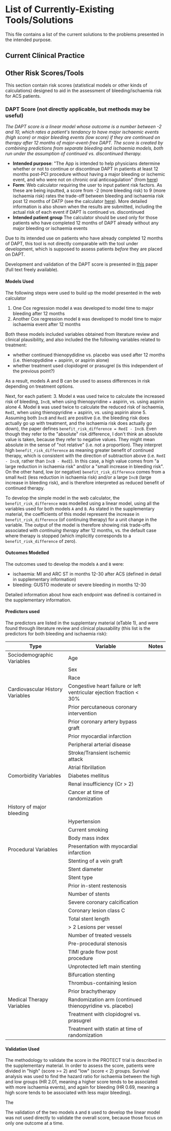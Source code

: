# List of Currently-Existing Tools/Solutions

This file contains a list of the current solutions to the problems presented in the intended purpose.

## Current Clinical Practice



## Other Risk Scores/Tools

This section contain risk scores (statistical models or other kinds of calculations) designed to aid in the assessment of bleeding/ischaemia risk for ACS patients.

### DAPT Score (not directly applicable, but methods may be useful)

_The DAPT score is a linear model whose outcome is a number between -2 and 10, which rates a patient's tendancy to have major ischaemic events (high score) or major bleeding events (low score) if they are continued on therapy after 12 months of major-event-free DAPT. The score is created by combining predictions from separate bleeding and ischaemia models, both run under the assumption of continued vs. discontinued therapy._

* **Intended purpose**: "The App is intended to help physicians determine whether or not to continue or discontinue DAPT in patients at least 12 months post-PCI procedure without having a major bleeding or ischemic event, and who were not on chronic oral anticoagulation" (from [here](https://tools.acc.org/daptriskapp/#!/content/about/about-index))
* **Form**: Web calculator requiring the user to input patient risk factors. As these are being inputted, a score from -2 (more bleeding risk) to 9 (more ischaemia risk) rates the trade-off between bleeding and ischaemia risk post 12 months of DATP (see the calculator [here](https://tools.acc.org/daptriskapp/)). More detailed information is also shown when the results are submitted, including the actual risk of each event if DAPT is continued vs. discontinued
* **Intended patient group** The calculator should be used only for those patients who have completed 12 months of DAPT already without any major bleeding or ischaemia events

Due to its intended use on patients who have already completed 12 months of DAPT, this tool is not directly comparable with the tool under development, which is supposed to assess patients _before_ they are placed on DAPT. 

Development and validation of the DAPT score is presented in [this](https://pubmed.ncbi.nlm.nih.gov/27022822/) paper (full text freely available).

#### Models Used

The following steps were used to build up the model presented in the web calculator
1. One Cox regression model `A` was developed to model time to major bleeding after 12 months
2. Another Cox regression model `B` was developed to model time to major ischaemia event after 12 months

Both these models included variables obtained from literature review and clinical plausibility, and also included the the following variables related to treatment:
* whether continued thienopydidine vs. placebo was used after 12 months (i.e. thienopydidine + aspirin, or aspirin alone)
* whether treatment used clopidogrel or prasugrel (is this independent of the previous point?)

As a result, models A and B can be used to assess differences in risk depending on treatment options.

Next, for each patient:
3. Model `A` was used twice to calculate the increased risk of bleeding, `IncB`, when using thienopyridine + aspirin, vs. using aspirin alone
4. Model `B` was used twice to calculate the reduced risk of ischaemia, `RedI`, when using thienopyridine + aspirin, vs. using aspirin alone
5. Assuming both `IncB` and `RedI` are positive (i.e. the bleeding risk does actually go up with treatment, and the ischaemia risk does actually go down), the paper defines `benefit_risk_difference = RedI - IncB`. Even though they refer to the "absolute" risk difference, I don't think an absolute value is taken, because they refer to negative values. They might mean absolute in the sense of "not relative" (i.e. not a proportion). They interpret high `benefit_risk_difference` as meaning greater benefit of continued therapy, which is consistent with the direction of subtraction above (i.e. `RedI - IncB`, rather than `IncB - RedI`). In this case, a high value comes from "a large reduction in ischaemia risk" and/or a "small increase in bleeding risk". On the other hand, low (or negative) `benefit_risk_difference` comes from a small `RedI` (less reduction in ischaemia risk) and/or a large `IncB` (large increase in bleeding risk), and is therefore interpreted as reduced benefit of continued therapy.

To develop the simple model in the web calculator, the `benefit_risk_difference` was modelled using a linear model, using all the variables used for both models `A` and `B`. As stated in the supplementary material, the coefficients of this model represent the increase in `benefit_risk_difference` (of continuing therapy) for a unit change in the variable. The output of the model is therefore showing risk trade-offs associated with _continuing therapy_ after 12 months, vs. the default case where therapy is stopped (which implicitly corresponds to a `benefit_risk_difference` of zero).

#### Outcomes Modelled

The outcomes used to develop the models `A` and `B` were:
* ischaemia: MI and ARC ST in months 12-30 after ACS (defined in detail in supplementary information)
* bleeding: GUSTO moderate or severe bleeding in months 12-30 

Detailed information about how each endpoint was defined is contained in the supplementary information. 

#### Predictors used

The predictors are listed in the supplemtary material (eTable 1), and were found through literature review and clinical plausability (this list is the predictors for both bleeding and ischaemia risk):

| Type | Variable | Notes
|------|----------|------
|Sociodemographic Variables | Age |
||Sex |
||Race |
|Cardiovascular History Variables|Congestive heart failure or left ventricular ejection fraction < 30% |
||Prior percutaneous coronary intervention |
||Prior coronary artery bypass graft | 
||Prior myocardial infarction |
||Peripheral arterial disease |
||Stroke/Transient ischemic attack |
||Atrial fibrillation |
|Comorbidity Variables|Diabetes mellitus |
||Renal insufficiency (Cr > 2) |
||Cancer at time of randomization |
|History of major bleeding |
||Hypertension |
||Current smoking |
||Body mass index |
|Procedural Variables|Presentation with myocardial infarction |
||Stenting of a vein graft |
||Stent diameter |
||Stent type |
||Prior in-stent restenosis |
||Number of stents |
||Severe coronary calcification |
||Coronary lesion class C |
||Total stent length |
||> 2 Lesions per vessel |
||Number of treated vessels |
||Pre-procedural stenosis |
||TIMI grade flow post procedure |
||Unprotected left main stenting |
||Bifurcation stenting |
||Thrombus-containing lesion |
||Prior brachytherapy |
|Medical Therapy Variables|Randomization arm (continued thienopyridine vs. placebo) |
||Treatment with clopidogrel vs. prasugrel |
||Treatment with statin at time of randomization |

#### Validation Used

The methodology to validate the score in the PROTECT trial is described in the supplementary material. In order to assess the score, patients were divided in "high" (score >= 2) and "low" (score < 2) groups. Survival analysis was used to find the hazard ratio for ischaemia between the high and low groups (HR 2.01, meaning a higher score tends to be associated with more ischaemia events), and again for bleeding (HR 0.69, meaning a high score tends to be associated with less major bleeding).

The 

The validation of the two models `A` and `B` used to develop the linear model was not used directly to validate the overall score, because those focus on only one outcome at a time.